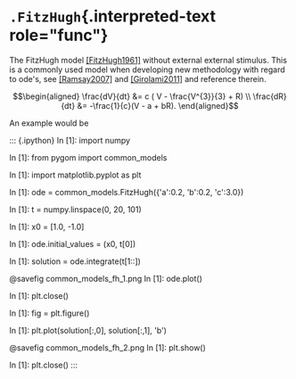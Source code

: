 # `.FitzHugh`{.interpreted-text role="func"}

The FitzHugh model [\[FitzHugh1961\]]() without external external
stimulus. This is a commonly used model when developing new methodology
with regard to ode\'s, see [\[Ramsay2007\]]() and [\[Girolami2011\]]()
and reference therein.

$$\begin{aligned}
\frac{dV}{dt} &=  c ( V - \frac{V^{3}}{3} + R) \\
\frac{dR}{dt} &= -\frac{1}{c}(V - a + bR).
\end{aligned}$$

An example would be

::: {.ipython}
In \[1\]: import numpy

In \[1\]: from pygom import common_models

In \[1\]: import matplotlib.pyplot as plt

In \[1\]: ode = common_models.FitzHugh({\'a\':0.2, \'b\':0.2,
\'c\':3.0})

In \[1\]: t = numpy.linspace(0, 20, 101)

In \[1\]: x0 = \[1.0, -1.0\]

In \[1\]: ode.initial_values = (x0, t\[0\])

In \[1\]: solution = ode.integrate(t\[1::\])

\@savefig common_models_fh_1.png In \[1\]: ode.plot()

In \[1\]: plt.close()

In \[1\]: fig = plt.figure()

In \[1\]: plt.plot(solution\[:,0\], solution\[:,1\], \'b\')

\@savefig common_models_fh_2.png In \[1\]: plt.show()

In \[1\]: plt.close()
:::
